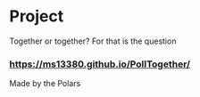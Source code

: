 # Project
Together or together? For that is the question
### https://ms13380.github.io/PollTogether/
Made by the Polars
